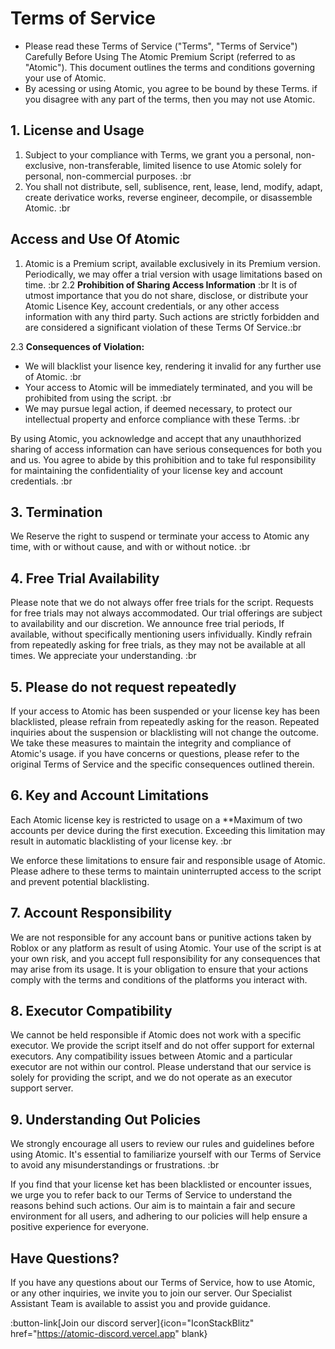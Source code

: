 # Terms of Service

- Please read these Terms of Service ("Terms", "Terms of Service") Carefully Before Using The Atomic Premium Script (referred to as "Atomic"). This document outlines the terms and conditions governing your use of Atomic.
- By acessing or using Atomic, you agree to be bound by these Terms. if you disagree with any part of the terms, then you may not use Atomic.

## 1. License and Usage

1. Subject to your compliance with Terms, we grant you a personal, non-exclusive, non-transferable, limited lisence to use Atomic solely for personal, non-commercial purposes. :br
2. You shall not distribute, sell, sublisence, rent, lease, lend, modify, adapt, create derivatice works, reverse engineer, decompile, or disassemble Atomic. :br

## Access and Use Of Atomic

1. Atomic is a Premium script, available exclusively in its Premium version. Periodically, we may offer a trial version with usage limitations based on time. :br
2.2 **Prohibition of Sharing Access Information** :br 
It is of utmost importance that you do not share, disclose, or distribute your Atomic Lisence Key, account credentials, or any other access information with any third party. Such actions are strictly forbidden and are considered a significant violation of these Terms Of Service.:br

2.3 **Consequences of Violation:**
- We will blacklist your lisence key, rendering it invalid for any further use of Atomic. :br
- Your access to Atomic will be immediately terminated, and you will be prohibited from using the script. :br 
- We may pursue legal action, if deemed necessary, to protect our intellectual property and enforce compliance with these Terms. :br 

By using Atomic, you acknowledge and accept that any unauthhorized sharing of access information can have serious consequences for both you and us. You agree to abide by this prohibition and to take ful responsibility for maintaining the confidentiality of your license key and account credentials. :br 

## 3. Termination

We Reserve the right to suspend or terminate your access to Atomic any time, with or without cause, and with or without notice. :br 

## 4. Free Trial Availability

Please note that we do not always offer free trials for the script. Requests for free trials may not always accommodated. Our trial offerings are subject to availability and our discretion. We announce free trial periods, If available, without specifically mentioning users infividually. Kindly refrain from repeatedly asking for free trials, as they may not be available at all times. We appreciate your understanding. :br

## 5. Please do not request repeatedly

If your access to Atomic has been suspended or your license key has been blacklisted, please refrain from repeatedly asking for the reason. Repeated inquiries about the suspension or blacklisting will not change the outcome. We take these measures to maintain the integrity and compliance of Atomic's usage. if you have concerns or questions, please refer to the original Terms of Service and the specific consequences outlined therein.

## 6. Key and Account Limitations

Each Atomic license key is restricted to usage on a **Maximum of two accounts per device during the first execution. Exceeding this limitation may result in automatic blacklisting of your license key. :br 

We enforce these limitations to ensure fair and responsible usage of Atomic. Please adhere to these terms to maintain uninterrupted access to the script and prevent potential blacklisting.

## 7. Account Responsibility

We are not responsible for any account bans or punitive actions taken by Roblox or any platform as result of using Atomic. Your use of the script is at your own risk, and you accept full responsibility for any consequences that may arise from its usage. It is your obligation to ensure that your actions comply with the terms and conditions of the platforms you interact with.

## 8. Executor Compatibility

We cannot be held responsible if Atomic does not work with a specific executor. We provide the script itself and do not offer support for external executors. Any compatibility issues between Atomic and a particular executor are not within our control. Please understand that our service is solely for providing the script, and we do not operate as an executor support server.

## 9. Understanding Out Policies

We strongly encourage all users to review our rules and guidelines before using Atomic. It's essential to familiarize yourself with our Terms of Service to avoid any misunderstandings or frustrations. :br 

If you find that your license ket has been blacklisted or encounter issues, we urge you to refer back to our Terms of Service to understand the reasons behind such actions. Our aim is to maintain a fair and secure environment for all users, and adhering to our policies will help ensure a positive experience for everyone.

## Have Questions?

If you have any questions about our Terms of Service, how to use Atomic, or any other inquiries, we invite you to join our server. Our Specialist Assistant Team is available to assist you and provide guidance.

:button-link[Join our discord server]{icon="IconStackBlitz" href="https://atomic-discord.vercel.app" blank}
